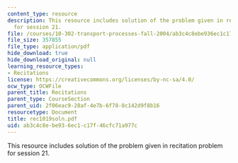 ```yaml
---
content_type: resource
description: This resource includes solution of the problem given in recitation problem
  for session 21.
file: /courses/10-302-transport-processes-fall-2004/ab3c4c8ebe936ec1c17f46cfc71a977c_rec1019soln.pdf
file_size: 357855
file_type: application/pdf
hide_download: true
hide_download_original: null
learning_resource_types:
- Recitations
license: https://creativecommons.org/licenses/by-nc-sa/4.0/
ocw_type: OCWFile
parent_title: Recitations
parent_type: CourseSection
parent_uid: 2f06eac9-28af-4e7b-6f78-8c142d9f8b16
resourcetype: Document
title: rec1019soln.pdf
uid: ab3c4c8e-be93-6ec1-c17f-46cfc71a977c
---
```

This resource includes solution of the problem given in recitation problem for session 21.